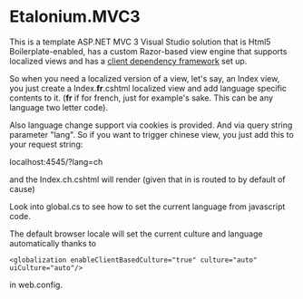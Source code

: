 Etalonium.MVC3
==============

This is a template ASP.NET MVC 3 Visual Studio solution that is Html5 Boilerplate-enabled, has a custom Razor-based view engine that supports localized views and has a [client dependency framework](http://clientdependency.codeplex.com/) set up. 

So when you need a localized version of a view, let's say, an Index view, you just create a Index.**fr**.cshtml localized view and add language specific contents to it. (**fr** if for french, just for example's sake. This can be any language two letter code).

Also language change support via cookies is provided. And via query string parameter "lang". So if you want to trigger chinese view, you just add this to your request string:

localhost:4545/?lang=ch

and the Index.ch.cshtml will render (given that in is routed to by default of cause)

Look into global.cs to see how to set the current language from javascript code.

The default browser locale will set the current culture and language automatically thanks to 

`<globalization enableClientBasedCulture="true" culture="auto" uiCulture="auto"/>`

in web.config.